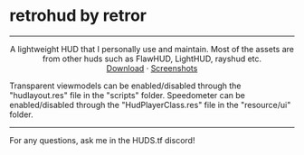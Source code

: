 # retrohud by retror
_______________________________________

<p align="center">
  <p align="center">
    A lightweight HUD that I personally use and maintain. Most of the assets are from other huds such as FlawHUD, LightHUD, rayshud etc. 
    <br />
    <a href="https://codeload.github.com/retror69/retrohud/zip/refs/heads/main">Download</a>
    ·
    <a href="https://imgur.com/a/KfGkGCg">Screenshots</a>
  </p>
</p>



Transparent viewmodels can be enabled/disabled through the "hudlayout.res" file in the "scripts" folder.
Speedometer can be enabled/disabled through the "HudPlayerClass.res" file in the "resource/ui" folder.

_______________________________________

For any questions, ask me in the HUDS.tf discord!
